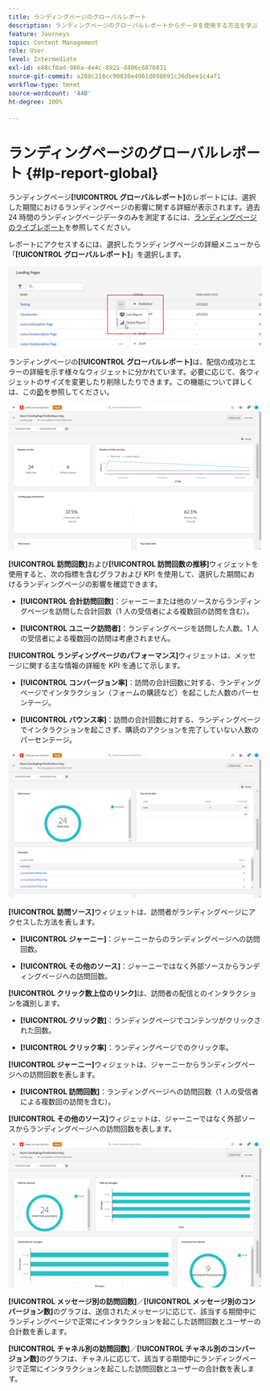 ```yaml
---
title: ランディングページのグローバルレポート
description: ランディングページのグローバルレポートからデータを使用する方法を学ぶ
feature: Journeys
topic: Content Management
role: User
level: Intermediate
exl-id: e88cf8ad-986a-4e4c-8921-d406c6876031
source-git-commit: a288c218cc90838e4961d098691c36dbee1c4af1
workflow-type: tm+mt
source-wordcount: '440'
ht-degree: 100%

---
```


# ランディングページのグローバルレポート {#lp-report-global}

ランディングページ&#x200B;**[!UICONTROL グローバルレポート]**&#x200B;のレポートには、選択した期間におけるランディングページの影響に関する詳細が表示されます。過去 24 時間のランディングページデータのみを測定するには、[ランディングページのライブレポート](lp-report-live.md)を参照してください。

レポートにアクセスするには、選択したランディングページの詳細メニューから「**[!UICONTROL グローバルレポート]**」を選択します。

![](assets/landing_page_report_7.png)

ランディングページの&#x200B;**[!UICONTROL グローバルレポート]**&#x200B;は、配信の成功とエラーの詳細を示す様々なウィジェットに分かれています。必要に応じて、各ウィジェットのサイズを変更したり削除したりできます。この機能について詳しくは、この[節](global-report.md)を参照してください。

![](assets/landing_page_report_4.png)

**[!UICONTROL 訪問回数]**&#x200B;および&#x200B;**[!UICONTROL 訪問回数の推移]**&#x200B;ウィジェットを使用すると、次の指標を含むグラフおよび KPI を使用して、選択した期間におけるランディングページの影響を確認できます。

* **[!UICONTROL 合計訪問回数]**：ジャーニーまたは他のソースからランディングページを訪問した合計回数（1 人の受信者による複数回の訪問を含む）。

* **[!UICONTROL ユニーク訪問者]**：ランディングページを訪問した人数。1 人の受信者による複数回の訪問は考慮されません。

**[!UICONTROL ランディングページのパフォーマンス]**&#x200B;ウィジェットは、メッセージに関する主な情報の詳細を KPI を通じて示します。

* **[!UICONTROL コンバージョン率]**：訪問の合計回数に対する、ランディングページでインタラクション（フォームの購読など）を起こした人数のパーセンテージ。

* **[!UICONTROL バウンス率]**：訪問の合計回数に対する、ランディングページでインタラクションを起こさず、購読のアクションを完了していない人数のパーセンテージ。

![](assets/landing_page_report_5.png)

**[!UICONTROL 訪問ソース]**&#x200B;ウィジェットは、訪問者がランディングページにアクセスした方法を表します。

* **[!UICONTROL ジャーニー]**：ジャーニーからのランディングページへの訪問回数。

* **[!UICONTROL その他のソース]**：ジャーニーではなく外部ソースからランディングページへの訪問回数。

**[!UICONTROL クリック数上位のリンク]**&#x200B;は、訪問者の配信とのインタラクションを識別します。

* **[!UICONTROL クリック数]**：ランディングページでコンテンツがクリックされた回数。

* **[!UICONTROL クリック率]**：ランディングページでのクリック率。

**[!UICONTROL ジャーニー]**&#x200B;ウィジェットは、ジャーニーからランディングページへの訪問回数を表します。

* **[!UICONTROL 訪問回数]**：ランディングページへの訪問回数（1 人の受信者による複数回の訪問を含む）。

**[!UICONTROL その他のソース]**&#x200B;ウィジェットは、ジャーニーではなく外部ソースからランディングページへの訪問回数を表します。

![](assets/landing_page_report_6.png)

**[!UICONTROL メッセージ別の訪問回数]**／**[!UICONTROL メッセージ別のコンバージョン数]**&#x200B;のグラフは、送信されたメッセージに応じて、該当する期間中にランディングページで正常にインタラクションを起こした訪問回数とユーザーの合計数を表します。

**[!UICONTROL チャネル別の訪問回数]**／**[!UICONTROL チャネル別のコンバージョン数]**&#x200B;のグラフは、チャネルに応じて、該当する期間中にランディングページで正常にインタラクションを起こした訪問回数とユーザーの合計数を表します。
